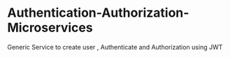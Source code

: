 # Authentication-Authorization-Microservices
Generic Service to create user , Authenticate and Authorization using JWT
